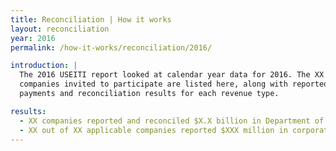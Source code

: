 ```yaml
---
title: Reconciliation | How it works
layout: reconciliation
year: 2016
permalink: /how-it-works/reconciliation/2016/

introduction: |
  The 2016 USEITI report looked at calendar year data for 2016. The XX
  companies invited to participate are listed here, along with reported
  payments and reconciliation results for each revenue type.

results:
  - XX companies reported and reconciled $X.X billion in Department of the Interior revenue
  - XX out of XX applicable companies reported $XXX million in corporate income taxes
---
```

